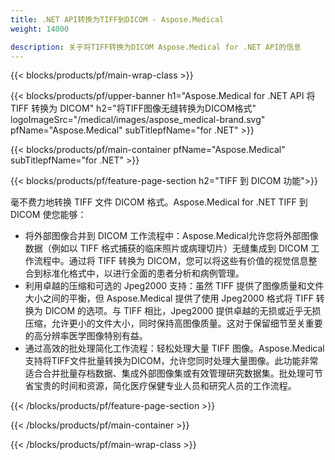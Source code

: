 ```yaml
---
title: .NET API转换为TIFF到DICOM - Aspose.Medical
weight: 14000

description: 关于将TIFF转换为DICOM Aspose.Medical for .NET API的信息
---
```


{{< blocks/products/pf/main-wrap-class >}}

{{< blocks/products/pf/upper-banner h1="Aspose.Medical for .NET API 将 TIFF 转换为 DICOM" h2="将TIFF图像无缝转换为DICOM格式" logoImageSrc="/medical/images/aspose_medical-brand.svg" pfName="Aspose.Medical" subTitlepfName="for .NET" >}}

{{< blocks/products/pf/main-container pfName="Aspose.Medical" subTitlepfName="for .NET" >}}

{{< blocks/products/pf/feature-page-section h2="TIFF 到 DICOM 功能">}}

<p>毫不费力地转换 TIFF 文件 DICOM 格式。Aspose.Medical for .NET TIFF 到 DICOM 使您能够：</p>

<ul>
<li>将外部图像合并到 DICOM 工作流程中：Aspose.Medical允许您将外部图像数据（例如以 TIFF 格式捕获的临床照片或病理切片）无缝集成到 DICOM 工作流程中。通过将 TIFF 转换为 DICOM，您可以将这些有价值的视觉信息整合到标准化格式中，以进行全面的患者分析和病例管理。</li>
<li>利用卓越的压缩和可选的 Jpeg2000 支持：虽然 TIFF 提供了图像质量和文件大小之间的平衡，但 Aspose.Medical 提供了使用 Jpeg2000 格式将 TIFF 转换为 DICOM 的选项。与 TIFF 相比，Jpeg2000 提供卓越的无损或近乎无损压缩，允许更小的文件大小，同时保持高图像质量。这对于保留细节至关重要的高分辨率医学图像特别有益。</li>
<li>通过高效的批处理简化工作流程：轻松处理大量 TIFF 图像。Aspose.Medical支持将TIFF文件批量转换为DICOM，允许您同时处理大量图像。此功能非常适合合并批量存档数据、集成外部图像集或有效管理研究数据集。批处理可节省宝贵的时间和资源，简化医疗保健专业人员和研究人员的工作流程。</li>
</ul>

{{< /blocks/products/pf/feature-page-section >}}

{{< /blocks/products/pf/main-container >}}

{{< /blocks/products/pf/main-wrap-class >}}